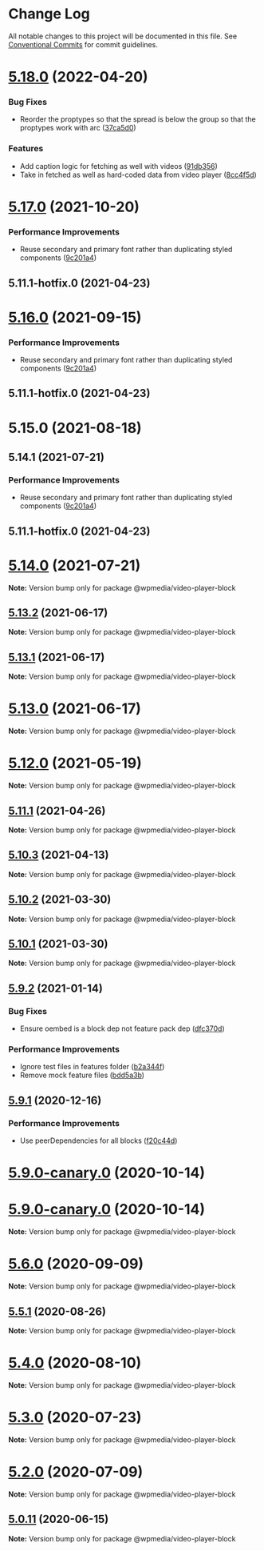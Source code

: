 # Change Log

All notable changes to this project will be documented in this file.
See [Conventional Commits](https://conventionalcommits.org) for commit guidelines.

# [5.18.0](https://github.com/WPMedia/arc-themes-blocks/compare/@wpmedia/video-player-block@5.17.0...@wpmedia/video-player-block@5.18.0) (2022-04-20)

### Bug Fixes

- Reorder the proptypes so that the spread is below the group so that the proptypes work with arc ([37ca5d0](https://github.com/WPMedia/arc-themes-blocks/commit/37ca5d0912b4cc763f9d9b23904fcdf078603c43))

### Features

- Add caption logic for fetching as well with videos ([91db356](https://github.com/WPMedia/arc-themes-blocks/commit/91db35613cf7de4eb38c41c5219fd4a0f2d54f23))
- Take in fetched as well as hard-coded data from video player ([8cc4f5d](https://github.com/WPMedia/arc-themes-blocks/commit/8cc4f5d553631a6edfdf5999b5fdf0bd0649c96c))

# [5.17.0](https://github.com/WPMedia/fusion-news-theme-blocks/compare/@wpmedia/video-player-block@5.16.0...@wpmedia/video-player-block@5.17.0) (2021-10-20)

### Performance Improvements

- Reuse secondary and primary font rather than duplicating styled components ([9c201a4](https://github.com/WPMedia/fusion-news-theme-blocks/commit/9c201a4a8076204aea8b09bfc0445d8f85aef9f2))

## 5.11.1-hotfix.0 (2021-04-23)

# [5.16.0](https://github.com/WPMedia/fusion-news-theme-blocks/compare/@wpmedia/video-player-block@5.15.0...@wpmedia/video-player-block@5.16.0) (2021-09-15)

### Performance Improvements

- Reuse secondary and primary font rather than duplicating styled components ([9c201a4](https://github.com/WPMedia/fusion-news-theme-blocks/commit/9c201a4a8076204aea8b09bfc0445d8f85aef9f2))

## 5.11.1-hotfix.0 (2021-04-23)

# 5.15.0 (2021-08-18)

## 5.14.1 (2021-07-21)

### Performance Improvements

- Reuse secondary and primary font rather than duplicating styled components ([9c201a4](https://github.com/WPMedia/fusion-news-theme-blocks/commit/9c201a4a8076204aea8b09bfc0445d8f85aef9f2))

## 5.11.1-hotfix.0 (2021-04-23)

# [5.14.0](https://github.com/WPMedia/fusion-news-theme-blocks/compare/v5.11.1-hotfix.0...v5.14.0) (2021-07-21)

**Note:** Version bump only for package @wpmedia/video-player-block

## [5.13.2](https://github.com/WPMedia/fusion-news-theme-blocks/compare/v5.13.1...v5.13.2) (2021-06-17)

**Note:** Version bump only for package @wpmedia/video-player-block

## [5.13.1](https://github.com/WPMedia/fusion-news-theme-blocks/compare/v5.13.0...v5.13.1) (2021-06-17)

**Note:** Version bump only for package @wpmedia/video-player-block

# [5.13.0](https://github.com/WPMedia/fusion-news-theme-blocks/compare/v5.12.0...v5.13.0) (2021-06-17)

**Note:** Version bump only for package @wpmedia/video-player-block

# [5.12.0](https://github.com/WPMedia/fusion-news-theme-blocks/compare/v5.11.1-hotfix.0...v5.12.0) (2021-05-19)

**Note:** Version bump only for package @wpmedia/video-player-block

## [5.11.1](https://github.com/WPMedia/fusion-news-theme-blocks/compare/v5.11.1-hotfix.0...v5.11.1) (2021-04-26)

**Note:** Version bump only for package @wpmedia/video-player-block

## [5.10.3](https://github.com/WPMedia/fusion-news-theme-blocks/compare/v5.10.3-hotfix.0...v5.10.3) (2021-04-13)

**Note:** Version bump only for package @wpmedia/video-player-block

## [5.10.2](https://github.com/WPMedia/fusion-news-theme-blocks/compare/v5.10.0...v5.10.2) (2021-03-30)

**Note:** Version bump only for package @wpmedia/video-player-block

## [5.10.1](https://github.com/WPMedia/fusion-news-theme-blocks/compare/v5.10.0...v5.10.1) (2021-03-30)

**Note:** Version bump only for package @wpmedia/video-player-block

## [5.9.2](https://github.com/WPMedia/fusion-news-theme-blocks/compare/v5.9.1...v5.9.2) (2021-01-14)

### Bug Fixes

- Ensure oembed is a block dep not feature pack dep ([dfc370d](https://github.com/WPMedia/fusion-news-theme-blocks/commit/dfc370d430f5863444b1991abb7e7ba8c5ff5ca8))

### Performance Improvements

- Ignore test files in features folder ([b2a344f](https://github.com/WPMedia/fusion-news-theme-blocks/commit/b2a344f96d92b63d25658ab70ec9ec63633fcf6f))
- Remove mock feature files ([bdd5a3b](https://github.com/WPMedia/fusion-news-theme-blocks/commit/bdd5a3bc942ac93a97623bf5c1fdd3aec264aa6f))

## [5.9.1](https://github.com/WPMedia/fusion-news-theme-blocks/compare/v5.9.0...v5.9.1) (2020-12-16)

### Performance Improvements

- Use peerDependencies for all blocks ([f20c44d](https://github.com/WPMedia/fusion-news-theme-blocks/commit/f20c44d18c9b07ce0ed0e5ff05d401eaca69a9f5))

# [5.9.0-canary.0](https://github.com/WPMedia/fusion-news-theme-blocks/compare/v5.9.0-beta.0...v5.9.0-canary.0) (2020-10-14)

# [5.9.0-canary.0](https://github.com/WPMedia/fusion-news-theme-blocks/compare/v5.9.0-beta.0...v5.9.0-canary.0) (2020-10-14)

**Note:** Version bump only for package @wpmedia/video-player-block

# [5.6.0](https://github.com/WPMedia/fusion-news-theme-blocks/compare/v5.6.0-beta.0...v5.6.0) (2020-09-09)

**Note:** Version bump only for package @wpmedia/video-player-block

## [5.5.1](https://github.com/WPMedia/fusion-news-theme-blocks/compare/v5.5.1-beta.0...v5.5.1) (2020-08-26)

**Note:** Version bump only for package @wpmedia/video-player-block

# [5.4.0](https://github.com/WPMedia/fusion-news-theme-blocks/compare/v5.4.0-beta.0...v5.4.0) (2020-08-10)

**Note:** Version bump only for package @wpmedia/video-player-block

# [5.3.0](https://github.com/WPMedia/fusion-news-theme-blocks/compare/v5.3.0-beta.0...v5.3.0) (2020-07-23)

**Note:** Version bump only for package @wpmedia/video-player-block

# [5.2.0](https://github.com/WPMedia/fusion-news-theme-blocks/compare/v5.2.0-beta.0...v5.2.0) (2020-07-09)

**Note:** Version bump only for package @wpmedia/video-player-block

## [5.0.11](https://github.com/WPMedia/fusion-news-theme-blocks/compare/v5.0.11-beta.0...v5.0.11) (2020-06-15)

**Note:** Version bump only for package @wpmedia/video-player-block
